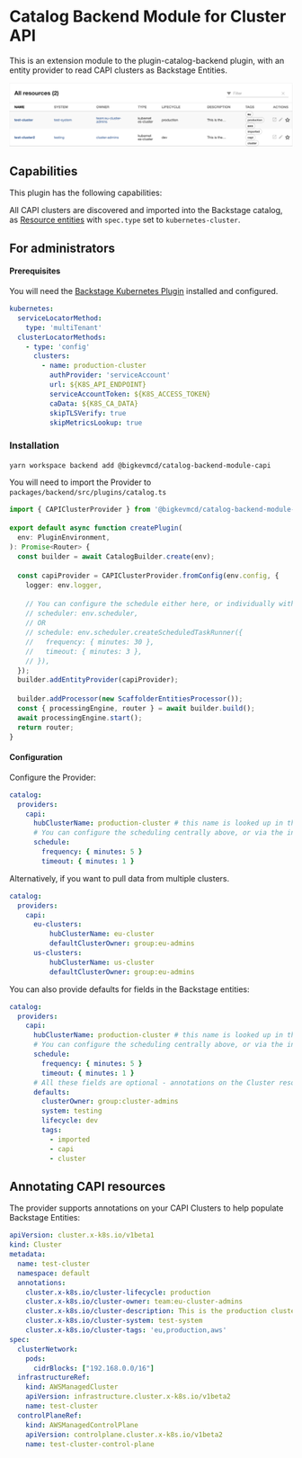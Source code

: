 # Catalog Backend Module for Cluster API

This is an extension module to the plugin-catalog-backend plugin, with an entity provider to read CAPI clusters as Backstage Entities.

![List of CAPI Clusters as Resourcess](./cluster_resources.png)


## Capabilities

This plugin has the following capabilities:

All CAPI clusters are discovered and imported into the Backstage catalog, as [Resource entities](https://backstage.io/docs/features/software-catalog/descriptor-format/#kind-resource) with `spec.type` set to `kubernetes-cluster`.

## For administrators

#### Prerequisites

You will need the [Backstage Kubernetes Plugin](https://backstage.io/docs/features/kubernetes/) installed and configured.

```yaml
kubernetes:
  serviceLocatorMethod:
    type: 'multiTenant'
  clusterLocatorMethods:
    - type: 'config'
      clusters:
        - name: production-cluster
          authProvider: 'serviceAccount'
          url: ${K8S_API_ENDPOINT}
          serviceAccountToken: ${K8S_ACCESS_TOKEN}
          caData: ${K8S_CA_DATA}
          skipTLSVerify: true
          skipMetricsLookup: true
```

### Installation

```console
yarn workspace backend add @bigkevmcd/catalog-backend-module-capi
```

You will need to import the Provider to `packages/backend/src/plugins/catalog.ts`

```typescript
import { CAPIClusterProvider } from '@bigkevmcd/catalog-backend-module-capi';

export default async function createPlugin(
  env: PluginEnvironment,
): Promise<Router> {
  const builder = await CatalogBuilder.create(env);

  const capiProvider = CAPIClusterProvider.fromConfig(env.config, {
    logger: env.logger,

    // You can configure the schedule either here, or individually within the providers
    // scheduler: env.scheduler,
    // OR
    // schedule: env.scheduler.createScheduledTaskRunner({
    //   frequency: { minutes: 30 },
    //   timeout: { minutes: 3 },
    // }),
  });
  builder.addEntityProvider(capiProvider);

  builder.addProcessor(new ScaffolderEntitiesProcessor());
  const { processingEngine, router } = await builder.build();
  await processingEngine.start();
  return router;
}
```

#### Configuration

Configure the Provider:

```yaml
catalog:
  providers:
    capi:
      hubClusterName: production-cluster # this name is looked up in the list of clusters
      # You can configure the scheduling centrally above, or via the individual providers like this
      schedule:
        frequency: { minutes: 5 }
        timeout: { minutes: 1 }
```

Alternatively, if you want to pull data from multiple clusters.

```yaml
catalog:
  providers:
    capi:
      eu-clusters:
          hubClusterName: eu-cluster
          defaultClusterOwner: group:eu-admins
      us-clusters:
          hubClusterName: us-cluster
          defaultClusterOwner: group:eu-admins
```

You can also provide defaults for fields in the Backstage entities:

```yaml
catalog:
  providers:
    capi:
      hubClusterName: production-cluster # this name is looked up in the list of clusters
      # You can configure the scheduling centrally above, or via the individual providers like this
      schedule:
        frequency: { minutes: 5 }
        timeout: { minutes: 1 }
      # All these fields are optional - annotations on the Cluster resources will override them
      defaults:
        clusterOwner: group:cluster-admins
        system: testing
        lifecycle: dev
        tags:
          - imported
          - capi
          - cluster
```

## Annotating CAPI resources

The provider supports annotations on your CAPI Clusters to help populate Backstage Entities:

```yaml
apiVersion: cluster.x-k8s.io/v1beta1
kind: Cluster
metadata:
  name: test-cluster
  namespace: default
  annotations:
    cluster.x-k8s.io/cluster-lifecycle: production
    cluster.x-k8s.io/cluster-owner: team:eu-cluster-admins
    cluster.x-k8s.io/cluster-description: This is the production cluster
    cluster.x-k8s.io/cluster-system: test-system
    cluster.x-k8s.io/cluster-tags: 'eu,production,aws'
spec:
  clusterNetwork:
    pods:
      cidrBlocks: ["192.168.0.0/16"]
  infrastructureRef:
    kind: AWSManagedCluster
    apiVersion: infrastructure.cluster.x-k8s.io/v1beta2
    name: test-cluster
  controlPlaneRef:
    kind: AWSManagedControlPlane
    apiVersion: controlplane.cluster.x-k8s.io/v1beta2
    name: test-cluster-control-plane
```